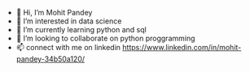 - 👋 Hi, I’m Mohit Pandey
- 👀 I’m interested in data science
- 🌱 I’m currently learning python and sql
- 💞️ I’m looking to collaborate on python proggramming
- 📫 connect with me on linkedin  https://www.linkedin.com/in/mohit-pandey-34b50a120/

<!---
mohitp098/mohitp098 is a ✨ special ✨ repository because its `README.md` (this file) appears on your GitHub profile.
You can click the Preview link to take a look at your changes.
--->
